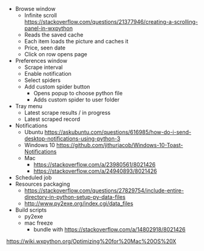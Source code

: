- Browse window
    - Infinite scroll https://stackoverflow.com/questions/21377946/creating-a-scrolling-panel-in-wxpython
    - Reads the saved cache
    - Each item loads the picture and caches it
    - Price, seen date
    - Click on row opens page
- Preferences window
    - Scrape interval
    - Enable notification
    - Select spiders
    - Add custom spider button
        - Opens popup to choose python file
        - Adds custom spider to user folder
- Tray menu
    - Latest scrape results / in progress
    - Latest scraped record
- Notifications
    - Ubuntu https://askubuntu.com/questions/616985/how-do-i-send-desktop-notifications-using-python-3
    - Windows 10 https://github.com/jithurjacob/Windows-10-Toast-Notifications
    - Mac
        - https://stackoverflow.com/a/23980561/8021426
        - https://stackoverflow.com/a/24940893/8021426
- Scheduled job
- Resources packaging
    - https://stackoverflow.com/questions/27829754/include-entire-directory-in-python-setup-py-data-files
    - http://www.py2exe.org/index.cgi/data_files
- Build scripts
    - py2exe
    - mac freeze
        - bundle with https://stackoverflow.com/a/14802918/8021426


https://wiki.wxpython.org/Optimizing%20for%20Mac%20OS%20X

